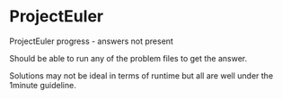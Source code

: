 # ProjectEuler
ProjectEuler progress - answers not present

Should be able to run any of the problem files to get the answer.

Solutions may not be ideal in terms of runtime but all are well under the 1minute guideline.
